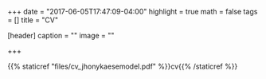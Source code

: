 +++
date = "2017-06-05T17:47:09-04:00"
highlight = true
math = false
tags = []
title = "CV"

[header]
  caption = ""
  image = ""

+++

{{% staticref "files/cv_jhonykaesemodel.pdf" %}}cv{{% /staticref %}}

